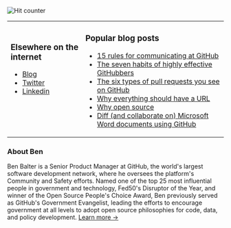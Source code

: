 ![Hit counter](http://hits.dwyl.com/benbalter/benbalter/benbalter.svg)

<table>
<tr>
<td>

### Elsewhere on the internet

* [Blog](https://ben.balter.com)
* [Twitter](https://twitter.com/benbalter)
* [Linkedin](https://linkedin.com/in/benbalter)

<br /><br />
</td>
<td>

### Popular blog posts

* [15 rules for communicating at GitHub](https://ben.balter.com/2014/11/06/rules-of-communicating-at-github/)
* [The seven habits of highly effective GitHubbers](https://ben.balter.com/2016/09/13/seven-habits-of-highly-effective-githubbers/)
* [The six types of pull requests you see on GitHub](https://ben.balter.com/2015/12/08/types-of-pull-requests/)
* [Why everything should have a URL](https://ben.balter.com/2015/11/12/why-urls/)
* [Why open source](https://ben.balter.com/2015/11/23/why-open-source/)
* [Diff (and collaborate on) Microsoft Word documents using GitHub](https://ben.balter.com/2015/02/06/word-diff/)

</td>
</tr>
</table>

### About Ben

Ben Balter is a Senior Product Manager at GitHub, the world's largest software development network, where he oversees the platform's Community and Safety efforts. Named one of the top 25 most influential people in government and technology, Fed50's Disruptor of the Year, and winner of the Open Source People's Choice Award, Ben previously served as GitHub's Government Evangelist, leading the efforts to encourage government at all levels to adopt open source philosophies for code, data, and policy development. [Learn more →](https://ben.balter.com/about/)
